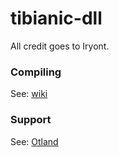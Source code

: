 # tibianic-dll
All credit goes to Iryont.

### Compiling
See: [wiki](https://github.com/rwxsu/tibianic-dll/wiki/How-To-Compile-On-Windows)

### Support
See: [Otland](https://otland.net/threads/download-tibianic-dll-sources-client-injection.258903/)
